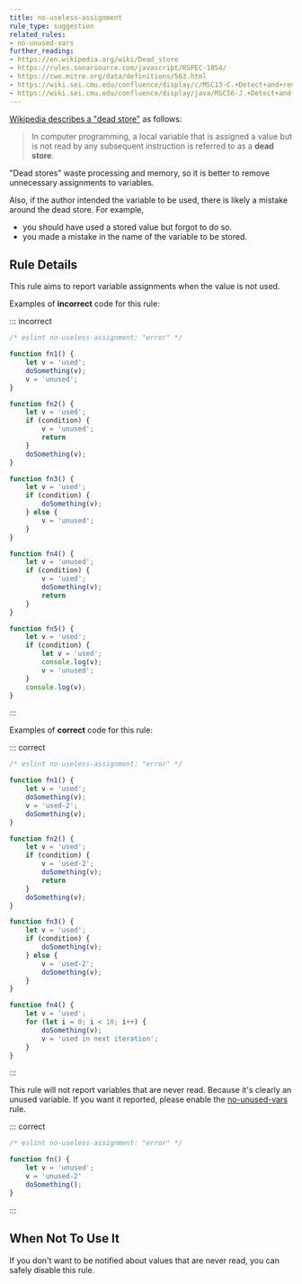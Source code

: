 ```yaml
---
title: no-useless-assignment
rule_type: suggestion
related_rules:
- no-unused-vars
further_reading:
- https://en.wikipedia.org/wiki/Dead_store
- https://rules.sonarsource.com/javascript/RSPEC-1854/
- https://cwe.mitre.org/data/definitions/563.html
- https://wiki.sei.cmu.edu/confluence/display/c/MSC13-C.+Detect+and+remove+unused+values
- https://wiki.sei.cmu.edu/confluence/display/java/MSC56-J.+Detect+and+remove+superfluous+code+and+values
---
```



[Wikipedia describes a "dead store"](https://en.wikipedia.org/wiki/Dead_store) as follows:

> In computer programming, a local variable that is assigned a value but is not read by any subsequent instruction is referred to as a **dead store**.

"Dead stores" waste processing and memory, so it is better to remove unnecessary assignments to variables.

Also, if the author intended the variable to be used, there is likely a mistake around the dead store.
For example,

* you should have used a stored value but forgot to do so.
* you made a mistake in the name of the variable to be stored.

## Rule Details

This rule aims to report variable assignments when the value is not used.

Examples of **incorrect** code for this rule:

::: incorrect

```js
/* eslint no-useless-assignment: "error" */

function fn1() {
    let v = 'used';
    doSomething(v);
    v = 'unused';
}

function fn2() {
    let v = 'used';
    if (condition) {
        v = 'unused';
        return
    }
    doSomething(v);
}

function fn3() {
    let v = 'used';
    if (condition) {
        doSomething(v);
    } else {
        v = 'unused';
    }
}

function fn4() {
    let v = 'unused';
    if (condition) {
        v = 'used';
        doSomething(v);
        return
    }
}

function fn5() {
    let v = 'used';
    if (condition) {
        let v = 'used';
        console.log(v);
        v = 'unused';
    }
    console.log(v);
}
```

:::

Examples of **correct** code for this rule:

::: correct

```js
/* eslint no-useless-assignment: "error" */

function fn1() {
    let v = 'used';
    doSomething(v);
    v = 'used-2';
    doSomething(v);
}

function fn2() {
    let v = 'used';
    if (condition) {
        v = 'used-2';
        doSomething(v);
        return
    }
    doSomething(v);
}

function fn3() {
    let v = 'used';
    if (condition) {
        doSomething(v);
    } else {
        v = 'used-2';
        doSomething(v);
    }
}

function fn4() {
    let v = 'used';
    for (let i = 0; i < 10; i++) {
        doSomething(v);
        v = 'used in next iteration';
    }
}
```

:::

This rule will not report variables that are never read.
Because it's clearly an unused variable. If you want it reported, please enable the [no-unused-vars](./no-unused-vars) rule.

::: correct

```js
/* eslint no-useless-assignment: "error" */

function fn() {
    let v = 'unused';
    v = 'unused-2'
    doSomething();
}
```

:::

## When Not To Use It

If you don't want to be notified about values that are never read, you can safely disable this rule.
